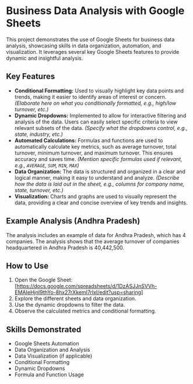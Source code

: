 # Business Data Analysis with Google Sheets

This project demonstrates the use of Google Sheets for business data analysis, showcasing skills in data organization, automation, and visualization.  It leverages several key Google Sheets features to provide dynamic and insightful analysis.

## Key Features

* **Conditional Formatting:**  Used to visually highlight key data points and trends, making it easier to identify areas of interest or concern.  *(Elaborate here on what you conditionally formatted, e.g., high/low turnover, etc.)*
* **Dynamic Dropdowns:** Implemented to allow for interactive filtering and analysis of the data.  Users can easily select specific criteria to view relevant subsets of the data. *(Specify what the dropdowns control, e.g., state, industry, etc.)*
* **Automated Calculations:**  Formulas and functions are used to automatically calculate key metrics, such as average turnover, total turnover, minimum turnover, and maximum turnover. This ensures accuracy and saves time. *(Mention specific formulas used if relevant, e.g., `AVERAGE`, `SUM`, `MIN`, `MAX`)*
* **Data Organization:** The data is structured and organized in a clear and logical manner, making it easy to understand and analyze.  *(Describe how the data is laid out in the sheet, e.g., columns for company name, state, turnover, etc.)*
* **Visualization:** Charts and graphs are used to visually represent the data, providing a clear and concise overview of key trends and insights. 

## Example Analysis (Andhra Pradesh)

The analysis includes an example of data for Andhra Pradesh, which has 4 companies.  The analysis shows that the average turnover of companies headquartered in Andhra Pradesh is 40,442,500.

## How to Use

1.  Open the Google Sheet: [https://docs.google.com/spreadsheets/d/1DzASJJnSVVh-EMAIeHjnI9thYo-8hx27rXkemI7rIxI/edit?usp=sharing]
2.  Explore the different sheets and data organization.
3.  Use the dynamic dropdowns to filter the data.
4.  Observe the calculated metrics and conditional formatting.


## Skills Demonstrated

* Google Sheets Automation
* Data Organization and Analysis
* Data Visualization (if applicable)
* Conditional Formatting
* Dynamic Dropdowns
* Formula and Function Usage

